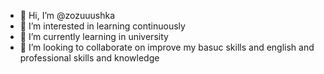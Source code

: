 - 👋 Hi, I’m @zozuuushka
- 👀 I’m interested in learning continuously
- 🌱 I’m currently learning in university
- 💞️ I’m looking to collaborate on improve my basuc skills and english and professional skills and knowledge
  

<!---
zozuuushka/zozuuushka is a ✨ special ✨ repository because its `README.md` (this file) appears on your GitHub profile.
You can click the Preview link to take a look at your changes.
--->
